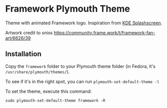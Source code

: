 # Framework Plymouth Theme

Theme with animated Framework logo. Inspiration from [KDE Splashscreen](https://github.com/NL-TCH/Frame.Work_SplashScreen-KDE).

Artwork credit to sniss https://community.frame.work/t/framework-fan-art/6626/39

## Installation

Copy the `framework` folder to your Plymouth theme folder (in Fedora, it's `/usr/share/plymouth/themes/`).

To see if it's in the right spot, you can run `plymouth-set-default-theme -l`

To set the theme, execute this command:
```
sudo plymouth-set-default-theme framework -R
```
